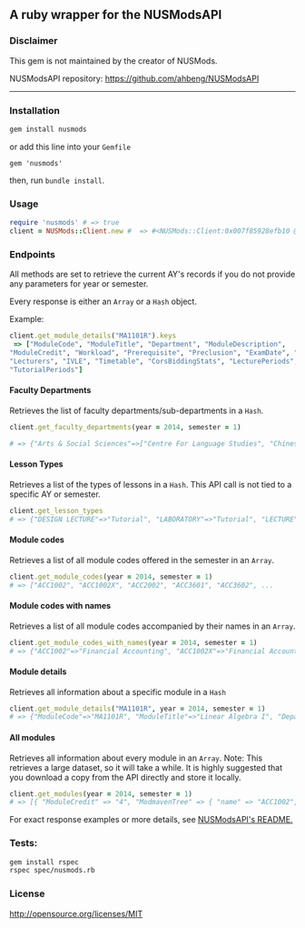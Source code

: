 A ruby wrapper for the NUSModsAPI
---

### Disclaimer 

This gem is not maintained by the creator of NUSMods.

NUSModsAPI repository: https://github.com/ahbeng/NUSModsAPI

---

### Installation

```sh
gem install nusmods
```

or add this line into your `Gemfile`

```
gem 'nusmods'
```

then, run `bundle install`.


### Usage

```rb
require 'nusmods' # => true
client = NUSMods::Client.new #  => #<NUSMods::Client:0x007f85928efb10 @base_url="http://api.nusmods.com/">
```

### Endpoints

All methods are set to retrieve the current AY's records if you do not provide
any parameters for year or semester.

Every response is either an `Array` or a `Hash` object.

Example:
```ruby
client.get_module_details("MA1101R").keys
 => ["ModuleCode", "ModuleTitle", "Department", "ModuleDescription",
"ModuleCredit", "Workload", "Prerequisite", "Preclusion", "ExamDate", "Types",
"Lecturers", "IVLE", "Timetable", "CorsBiddingStats", "LecturePeriods",
"TutorialPeriods"]
```

#### Faculty Departments

Retrieves the list of faculty departments/sub-departments in a `Hash`.

```ruby
client.get_faculty_departments(year = 2014, semester = 1)

# => {"Arts & Social Sciences"=>["Centre For Language Studies", "Chinese Studies", "Communications And New Media", "Dean's Office (Arts & Social Sc.)", ...
```

#### Lesson Types

Retrieves a list of the types of lessons in a `Hash`. This API call is not tied to a
specific AY or semester.

```rb
client.get_lesson_types
# => {"DESIGN LECTURE"=>"Tutorial", "LABORATORY"=>"Tutorial", "LECTURE"=>"Lecture" ... 
```

#### Module codes

Retrieves a list of all module codes offered in the semester in an `Array`.

```ruby
client.get_module_codes(year = 2014, semester = 1)
# => ["ACC1002", "ACC1002X", "ACC2002", "ACC3601", "ACC3602", ...
```

#### Module codes with names

Retrieves a list of all module codes accompanied by their names in an `Array`.

```ruby
client.get_module_codes_with_names(year = 2014, semester = 1)
# => {"ACC1002"=>"Financial Accounting", "ACC1002X"=>"Financial Accounting", "ACC2002"=>"Managerial Accounting" ...
```

#### Module details

Retrieves all information about a specific module in a `Hash`

```ruby
client.get_module_details("MA1101R", year = 2014, semester = 1)
# => {"ModuleCode"=>"MA1101R", "ModuleTitle"=>"Linear Algebra I", "Department"=>"Mathematics", ...
```

#### All modules

Retrieves all information about every module in an `Array`. 
Note: This retrieves a large dataset, so it will take a while. It is highly
suggested that you download a copy from the API directly and store it locally.

```ruby
client.get_modules(year = 2014, semester = 1)
# => [{ "ModuleCredit" => "4", "ModmavenTree" => { "name" => "ACC1002", "children" => [] }, "LockedModules" => [ "FIN3113", "ACC2002", "IS5116", "FIN2004", ...
```

For exact response examples or more details, see [NUSModsAPI's README.][1]


  [1]: https://github.com/ahbeng/NUSModsAPI/blob/master/README.md


### Tests:

```sh
gem install rspec
rspec spec/nusmods.rb
```

### License

http://opensource.org/licenses/MIT
